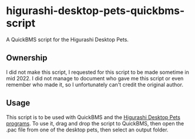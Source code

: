 # higurashi-desktop-pets-quickbms-script
A QuickBMS script for the Higurashi Desktop Pets.

## Ownership
I did not make this script, I requested for this script to be made sometime in mid 2022. I did not manage to document who gave me this script or even remember who made it, so I unfortunately can't credit the original author.

## Usage
This script is to be used with QuickBMS and the [Higurashi Desktop Pets programs](https://archive.org/details/higurashi-desktop-pets). To use it, drag and drop the script to QuickBMS, then open the .pac file from one of the desktop pets, then select an output folder.
